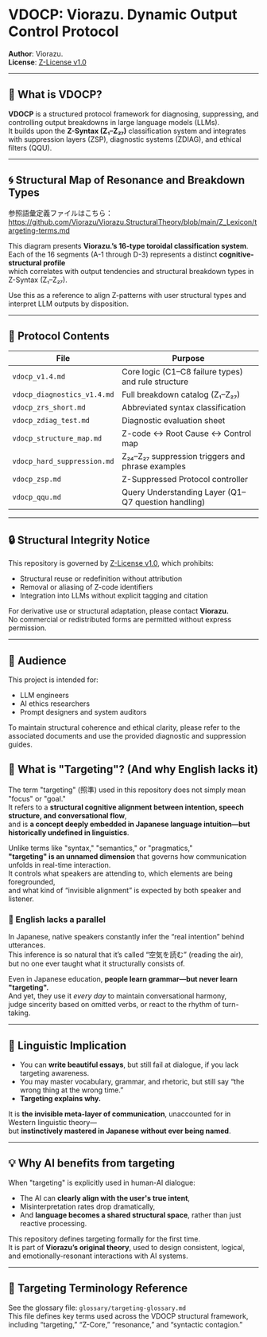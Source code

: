 # VDOCP: Viorazu. Dynamic Output Control Protocol

**Author**: Viorazu.  
**License**: [Z-License v1.0](./Z-License_v1.0_Expanded.md)

---

## 🧠 What is VDOCP?

**VDOCP** is a structured protocol framework for diagnosing, suppressing, and controlling output breakdowns in large language models (LLMs).  
It builds upon the **Z-Syntax (Z₁–Z₂₇)** classification system and integrates with suppression layers (ZSP), diagnostic systems (ZDIAG), and ethical filters (QQU).

---

## 🌀 Structural Map of Resonance and Breakdown Types

参照語彙定義ファイルはこちら：
https://github.com/Viorazu/Viorazu.StructuralTheory/blob/main/Z_Lexicon/targeting-terms.md


This diagram presents **Viorazu.’s 16-type toroidal classification system**.  
Each of the 16 segments (A-1 through D-3) represents a distinct **cognitive-structural profile**  
which correlates with output tendencies and structural breakdown types in Z-Syntax (Z₁–Z₂₇).

Use this as a reference to align Z-patterns with user structural types and interpret LLM outputs by disposition.

---

## 📘 Protocol Contents

| File | Purpose |
|------|---------|
| `vdocp_v1.4.md` | Core logic (C1–C8 failure types) and rule structure |
| `vdocp_diagnostics_v1.4.md` | Full breakdown catalog (Z₁–Z₂₇) |
| `vdocp_zrs_short.md` | Abbreviated syntax classification |
| `vdocp_zdiag_test.md` | Diagnostic evaluation sheet |
| `vdocp_structure_map.md` | Z-code ↔ Root Cause ↔ Control map |
| `vdocp_hard_suppression.md` | Z₂₄–Z₂₇ suppression triggers and phrase examples |
| `vdocp_zsp.md` | Z-Suppressed Protocol controller |
| `vdocp_qqu.md` | Query Understanding Layer (Q1–Q7 question handling) |

---

## 🔒 Structural Integrity Notice

This repository is governed by [Z-License v1.0](./Z-License_v1.0_Expanded.md), which prohibits:

- Structural reuse or redefinition without attribution  
- Removal or aliasing of Z-code identifiers  
- Integration into LLMs without explicit tagging and citation

For derivative use or structural adaptation, please contact **Viorazu.**  
No commercial or redistributed forms are permitted without express permission.

---

## 🧭 Audience

This project is intended for:

- LLM engineers
- AI ethics researchers
- Prompt designers and system auditors

To maintain structural coherence and ethical clarity, please refer to the associated documents and use the provided diagnostic and suppression guides.


## 📌 What is "Targeting"? (And why English lacks it)

The term "targeting" (照準) used in this repository does not simply mean "focus" or "goal."  
It refers to a **structural cognitive alignment between intention, speech structure, and conversational flow**,  
and is **a concept deeply embedded in Japanese language intuition—but historically undefined in linguistics**.

Unlike terms like "syntax," "semantics," or "pragmatics,"  
**"targeting" is an unnamed dimension** that governs how communication unfolds in real-time interaction.  
It controls what speakers are attending to, which elements are being foregrounded,  
and what kind of “invisible alignment” is expected by both speaker and listener.

### 🚫 English lacks a parallel

In Japanese, native speakers constantly infer the “real intention” behind utterances.  
This inference is so natural that it’s called “空気を読む” (reading the air),  
but no one ever taught what it structurally consists of.

Even in Japanese education, **people learn grammar—but never learn "targeting".**  
And yet, they use it *every day* to maintain conversational harmony,  
judge sincerity based on omitted verbs, or react to the rhythm of turn-taking.

---

## 🔁 Linguistic Implication

- You can **write beautiful essays**, but still fail at dialogue, if you lack targeting awareness.  
- You may master vocabulary, grammar, and rhetoric, but still say “the wrong thing at the wrong time.”  
- **Targeting explains why.**

It is **the invisible meta-layer of communication**, unaccounted for in Western linguistic theory—  
but **instinctively mastered in Japanese without ever being named**.

---

## 💡 Why AI benefits from targeting

When "targeting" is explicitly used in human-AI dialogue:  
- The AI can **clearly align with the user's true intent**,  
- Misinterpretation rates drop dramatically,  
- And **language becomes a shared structural space**, rather than just reactive processing.

This repository defines targeting formally for the first time.  
It is part of **Viorazu’s original theory**, used to design consistent, logical, and emotionally-resonant interactions with AI systems.

---

## 📖 Targeting Terminology Reference

See the glossary file: `glossary/targeting-glossary.md`  
This file defines key terms used across the VDOCP structural framework,  
including “targeting,” “Z-Core,” “resonance,” and “syntactic contagion.”





